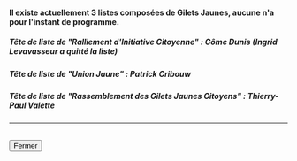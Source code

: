 #### Il existe actuellement 3 listes composées de Gilets Jaunes, aucune n'a pour l'instant de programme.

##### Tête de liste de "Ralliement d'Initiative Citoyenne" : Côme Dunis (Ingrid Levavasseur a quitté la liste)

##### Tête de liste de "Union Jaune" : Patrick Cribouw

##### Tête de liste de "Rassemblement des Gilets Jaunes Citoyens" : Thierry-Paul Valette

<hr>
<h2><button class="btn btn-default btn-sm" onclick="ricclose()">Fermer</button></h2>